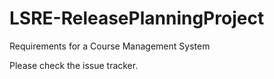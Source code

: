 # LSRE-ReleasePlanningProject
Requirements for a Course Management System

Please check the issue tracker.

